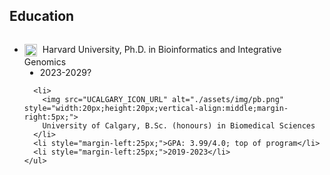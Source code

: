 ## Education

<div style="display:flex;align-items:flex-start;">
  <div>
    <ul>
      <li>
        <img src="p" alt="./assets/img/pb.png" style="width:20px;height:20px;vertical-align:middle;margin-right:5px;">
        Harvard University, Ph.D. in Bioinformatics and Integrative Genomics
      </li>
      <li style="margin-left:25px;">2023-2029?</li>
      
      <li>
        <img src="UCALGARY_ICON_URL" alt="./assets/img/pb.png" style="width:20px;height:20px;vertical-align:middle;margin-right:5px;">
        University of Calgary, B.Sc. (honours) in Biomedical Sciences
      </li>
      <li style="margin-left:25px;">GPA: 3.99/4.0; top of program</li>
      <li style="margin-left:25px;">2019-2023</li>
    </ul>
  </div>
</div>
